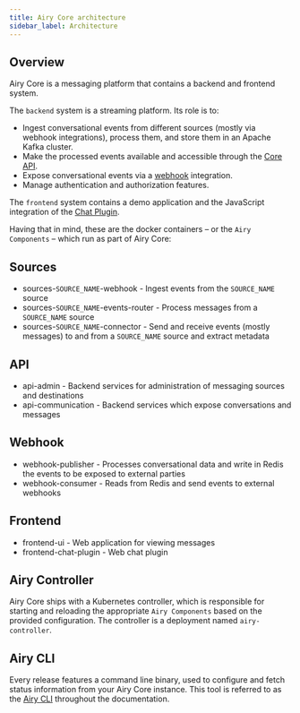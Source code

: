 ```yaml
---
title: Airy Core architecture
sidebar_label: Architecture
---
```


## Overview

Airy Core is a messaging platform that contains a backend and frontend system.

The `backend` system is a streaming platform. Its role is to:

- Ingest conversational events from different sources (mostly via webhook
  integrations), process them, and store them in an Apache Kafka cluster.
- Make the processed events available and accessible through the [Core API](/api/introduction).
- Expose conversational events via a [webhook](/api/webhook) integration.
- Manage authentication and authorization features.

The `frontend` system contains a demo application and the JavaScript integration
of the [Chat Plugin](sources/chatplugin/overview.md).

Having that in mind, these are the docker containers – or the `Airy Components` –
which run as part of Airy Core:

## Sources

- sources-`SOURCE_NAME`-webhook - Ingest events from the `SOURCE_NAME` source
- sources-`SOURCE_NAME`-events-router - Process messages from a `SOURCE_NAME` source
- sources-`SOURCE_NAME`-connector - Send and receive events (mostly messages) to and from a `SOURCE_NAME` source and extract metadata

## API

- api-admin - Backend services for administration of messaging sources and destinations
- api-communication - Backend services which expose conversations and messages

## Webhook

- webhook-publisher - Processes conversational data and write in Redis the events
  to be exposed to external parties
- webhook-consumer - Reads from Redis and send events to external webhooks

## Frontend

- frontend-ui - Web application for viewing messages
- frontend-chat-plugin - Web chat plugin

## Airy Controller

Airy Core ships with a Kubernetes controller, which is responsible for starting
and reloading the appropriate `Airy Components` based on the provided configuration. The controller is a deployment named `airy-controller`.

## Airy CLI

Every release features a command line binary, used to configure and fetch status
information from your Airy Core instance. This tool is referred to as the [Airy
CLI](/cli/introduction.md) throughout the documentation.
